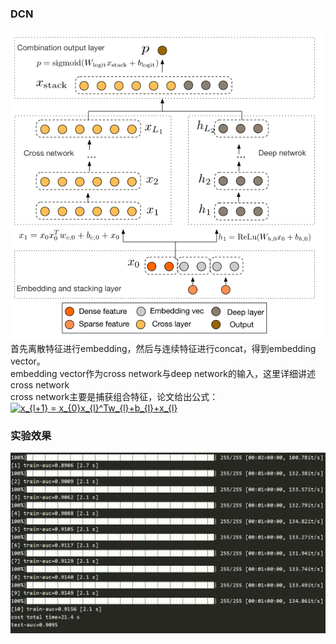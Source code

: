 ### DCN
![](https://github.com/wangru8080/Deep_CTR/blob/master/picture/DCN.png)  
首先离散特征进行embedding，然后与连续特征进行concat，得到embedding vector。  
embedding vector作为cross network与deep network的输入，这里详细讲述cross network  
cross network主要是捕获组合特征，论文给出公式：<a href="https://www.codecogs.com/eqnedit.php?latex=x_{l&plus;1}&space;=&space;x_{0}x_{l}^Tw_{l}&plus;b_{l}&plus;x_{l}" target="_blank"><img src="https://latex.codecogs.com/gif.latex?x_{l&plus;1}&space;=&space;x_{0}x_{l}^Tw_{l}&plus;b_{l}&plus;x_{l}" title="x_{l+1} = x_{0}x_{l}^Tw_{l}+b_{l}+x_{l}" /></a>

### 实验效果
![](https://github.com/wangru8080/Deep_CTR/blob/master/picture/DCN_result.png)

